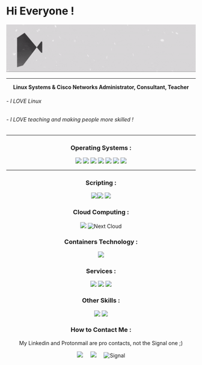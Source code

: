 # Hi Everyone !

<p align="center">
  <img src="https://github.com/csurqunix/csurqunix/blob/main/C%20Surquin.gif"/>
</p>

------------------------------------

<p align="center"><b>
  Linux Systems & Cisco Networks Administrator, Consultant, Teacher
  </b></p>
  
###### - I LOVE Linux
###### - I LOVE teaching and making people more skilled !
   
------------------------------------

<DIV align="center">

  ###      Operating Systems :    ### 

  <img src="https://img.shields.io/badge/Red%20Hat-EE0000?style=for-the-badge&logo=redhat&logoColor=white"/>
  <img src="https://img.shields.io/badge/Cent%20OS-262577?style=for-the-badge&logo=CentOS&logoColor=white"/>
  <img src="https://img.shields.io/badge/Fedora-294172?style=for-the-badge&logo=fedora&logoColor=white"/>
  <img src="https://img.shields.io/badge/Debian-A81D33?style=for-the-badge&logo=debian&logoColor=white"/>
  <img src="https://img.shields.io/badge/Ubuntu-E95420?style=for-the-badge&logo=ubuntu&logoColor=white"/>
  <img src="https://img.shields.io/badge/openSUSE-%2364B345?style=for-the-badge&logo=openSUSE&logoColor=white"/>
  
  <img src="https://img.shields.io/badge/cisco-%23049fd9.svg?style=for-the-badge&logo=cisco&logoColor=black"/>
  
  -----------------------------------

###      Scripting :     ###
![](https://img.shields.io/badge/Shell_Script-121011?style=for-the-badge&logo=gnu-bash&logoColor=white)![](https://img.shields.io/badge/GNU%20Bash-4EAA25?style=for-the-badge&logo=GNU%20Bash&logoColor=white)
![](https://img.shields.io/badge/Python-FFD43B?style=for-the-badge&logo=python&logoColor=blue)
  
###      Cloud Computing :     ###
![](https://img.shields.io/badge/Amazon_AWS-FF9900?style=for-the-badge&logo=amazonaws&logoColor=white) ![Next Cloud](https://img.shields.io/badge/Next%20Cloud-0B94DE?style=for-the-badge&logo=nextcloud&logoColor=white)

###      Containers Technology :     ###
![](https://img.shields.io/badge/Docker-2CA5E0?style=for-the-badge&logo=docker&logoColor=white)

###      Services :     ###
![](https://img.shields.io/badge/Apache-D22128?style=for-the-badge&logo=Apache&logoColor=white) ![](https://img.shields.io/badge/Nginx-009639?style=for-the-badge&logo=nginx&logoColor=white) ![](https://img.shields.io/badge/MariaDB-003545?style=for-the-badge&logo=mariadb&logoColor=white)

###      Other Skills :     ###
![](https://img.shields.io/badge/gimp-5C5543?style=for-the-badge&logo=gimp&logoColor=white) ![](https://img.shields.io/badge/LibreOffice-18A303?style=for-the-badge&logo=LibreOffice&logoColor=white)

###      How to Contact Me :     ###

My Linkedin and Protonmail are pro contacts, not the Signal one ;)
 
  <a href="https://www.linkedin.com/in/surquincedric/"><img src="https://img.shields.io/badge/linkedin-%230077B5.svg?&style=for-the-badge&logo=linkedin&logoColor=white" /></a>&nbsp;&nbsp;&nbsp;&nbsp;
  <a href="mailto:csurquin.pro@pm.me?subject=Came%20from%20Github"><img src="https://img.shields.io/badge/ProtonMail-8B89CC?style=for-the-badge&logo=protonmail&logoColor=white" /></a>&nbsp;&nbsp;&nbsp;&nbsp;
  ![Signal](https://img.shields.io/badge/Signal-3A76F0?style=for-the-badge&logo=signal&logoColor=white)  
   </DIV>
